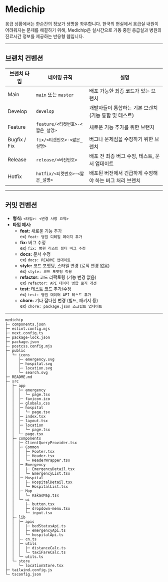 # Medichip

응급 상황에서는 한순간의 정보가 생명을 좌우합니다.
한국의 현실에서 응급실 내원이 어려워지는 문제를 해결하기 위해, Medichip은 실시간으로 가동 중인 응급실과 병원의 진료시간 정보를 제공하는 반응형 웹입니다.

---

## 브랜치 컨벤션

| **브랜치 타입** | **네이밍 규칙**                  | **설명**                                                |
| --------------- | -------------------------------- | ------------------------------------------------------- |
| Main            | `main` 또는 `master`             | 배포 가능한 최종 코드가 있는 브랜치                     |
| Develop         | `develop`                        | 개발자들이 통합하는 기본 브랜치 (기능 통합 및 테스트)   |
| Feature         | `feature/<티켓번호>-<짧은_설명>` | 새로운 기능 추가를 위한 브랜치                          |
| Bugfix / Fix    | `fix/<티켓번호>-<짧은_설명>`     | 버그나 문제점을 수정하기 위한 브랜치                    |
| Release         | `release/<버전번호>`             | 배포 전 최종 버그 수정, 테스트, 문서 업데이트           |
| Hotfix          | `hotfix/<티켓번호>-<짧은_설명>`  | 배포된 버전에서 긴급하게 수정해야 하는 버그 처리 브랜치 |

---

## 커밋 컨벤션

- **형식:** `<타입>: <변경 사항 요약>`
- **타입 예시:**
  - **feat:** 새로운 기능 추가  
    ex) `feat: 병원 디테일 페이지 추가`
  - **fix:** 버그 수정  
    ex) `fix: 병원 리스트 필터 버그 수정`
  - **docs:** 문서 수정  
    ex) `docs: README 업데이트`
  - **style:** 코드 포맷팅, 스타일 변경 (로직 변경 없음)  
    ex) `style: 코드 포맷팅 적용`
  - **refactor:** 코드 리팩토링 (기능 변경 없음)  
    ex) `refactor: API 데이터 병합 로직 개선`
  - **test:** 테스트 코드 추가/수정  
    ex) `test: 병원 데이터 API 테스트 추가`
  - **chore:** 기타 잡다한 변경 (빌드, 패키지 등)  
    ex) `chore: package.json 스크립트 업데이트`

---

```
medichip
├─ components.json
├─ eslint.config.mjs
├─ next.config.ts
├─ package-lock.json
├─ package.json
├─ postcss.config.mjs
├─ public
│  └─ icons
│     ├─ emergency.svg
│     ├─ hospital.svg
│     ├─ location.svg
│     └─ search.svg
├─ README.md
├─ src
│  ├─ app
│  │  ├─ emergency
│  │  │  └─ page.tsx
│  │  ├─ favicon.ico
│  │  ├─ globals.css
│  │  ├─ hospital
│  │  │  └─ page.tsx
│  │  ├─ index.tsx
│  │  ├─ layout.tsx
│  │  ├─ location
│  │  │  └─ page.tsx
│  │  └─ page.tsx
│  ├─ components
│  │  ├─ ClientQueryProvider.tsx
│  │  ├─ Common
│  │  │  ├─ Footer.tsx
│  │  │  ├─ Header.tsx
│  │  │  └─ HeaderWrapper.tsx
│  │  ├─ Emergency
│  │  │  ├─ EmergencyDetail.tsx
│  │  │  └─ EmergencyList.tsx
│  │  ├─ Hospital
│  │  │  ├─ HospitalDetail.tsx
│  │  │  └─ HospitalList.tsx
│  │  ├─ Map
│  │  │  └─ KakaoMap.tsx
│  │  └─ ui
│  │     ├─ button.tsx
│  │     ├─ dropdown-menu.tsx
│  │     └─ input.tsx
│  ├─ lib
│  │  ├─ apis
│  │  │  ├─ bedStatusApi.ts
│  │  │  ├─ emergencyApi.ts
│  │  │  └─ hospitalApi.ts
│  │  ├─ cn.ts
│  │  ├─ utils
│  │  │  ├─ distanceCalc.ts
│  │  │  └─ taxiFareCalc.ts
│  │  └─ utils.ts
│  └─ store
│     └─ locationStore.tsx
├─ tailwind.config.js
└─ tsconfig.json

```
